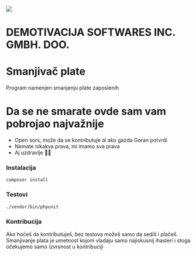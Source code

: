 ![](https://avatars.githubusercontent.com/u/116382051?s=200&v=4)
# DEMOTIVACIJA SOFTWARES INC. GMBH. DOO.

# Smanjivač plate
Program namenjen smanjenju plate zaposlenih

# Da se ne smarate ovde sam vam pobrojao najvažnije
- Open sors, može da se kontributuje al ako gazda Goran potvrdi
- Nemate nikakva prava, mi imamo sva prava
- Aj uzdravlje 🍻🍻

### Instalacija
`composer install`

### Testovi
`./vendor/bin/phpunit`

### Kontribucija
Ako hoćeš da kontributuješ, bez testova možeš samo da sediš i plačeš.
Smanjivanje plata je umetnost kojom vladaju samo najiskusnij ihasleri i stoga očekujemo samo izvrsnost u kontribuciji





